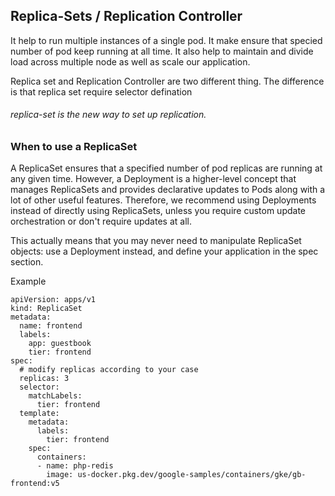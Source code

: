 ## Replica-Sets / Replication Controller

It help to run multiple instances of a single pod. It make ensure that specied number of pod keep running at all time. It also help to maintain and divide load across multiple node as well as scale our application.

Replica set and Replication Controller are two different thing. The difference is that replica set require selector defination

###### replica-set is the new way to set up replication. 

### When to use a ReplicaSet
A ReplicaSet ensures that a specified number of pod replicas are running at any given time. However, a Deployment is a higher-level concept that manages ReplicaSets and provides declarative updates to Pods along with a lot of other useful features. Therefore, we recommend using Deployments instead of directly using ReplicaSets, unless you require custom update orchestration or don't require updates at all.

This actually means that you may never need to manipulate ReplicaSet objects: use a Deployment instead, and define your application in the spec section.

Example 
```
apiVersion: apps/v1
kind: ReplicaSet
metadata:
  name: frontend
  labels:
    app: guestbook
    tier: frontend
spec:
  # modify replicas according to your case
  replicas: 3
  selector:
    matchLabels:
      tier: frontend
  template:
    metadata:
      labels:
        tier: frontend
    spec:
      containers:
      - name: php-redis
        image: us-docker.pkg.dev/google-samples/containers/gke/gb-frontend:v5

```

